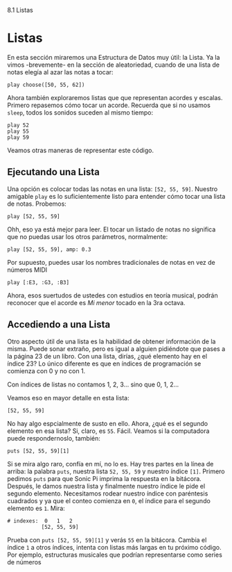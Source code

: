 8.1 Listas

# Listas

En esta sección miraremos una Estructura de Datos muy útil: la Lista.
Ya la vimos -brevemente- en la sección de aleatoriedad, cuando de una
lista de notas elegía al azar las notas a tocar:


```
play choose([50, 55, 62])
```

Ahora también exploraremos listas que que representan acordes y escalas.
Primero repasemos cómo tocar un acorde. Recuerda que si no usamos `sleep`,
todos los sonidos suceden al mismo tiempo:


```
play 52
play 55
play 59
```

Veamos otras maneras de representar este código.

## Ejecutando una Lista

Una opción es colocar todas las notas en una lista: `[52, 55, 59]`.
Nuestro amigable `play` es lo suficientemente listo para entender cómo
tocar una lista de notas. Probemos:


```
play [52, 55, 59]
```

Ohh, eso ya está mejor para leer. El tocar un listado de notas no significa
que no puedas usar los otros parámetros, normalmente:



```
play [52, 55, 59], amp: 0.3
```

Por supuesto, puedes usar los nombres tradicionales de notas en vez de
números MIDI


```
play [:E3, :G3, :B3]
```

Ahora, esos suertudos de ustedes con estudios en teoría musical, podrán
reconocer que el acorde es *Mi menor* tocado en la 3ra octava.


## Accediendo a una Lista 

Otro aspecto útil de una lista es la habilidad de obtener información de 
la misma. Puede sonar extraño, pero es igual a alguien pidiéndote que
pases a la página 23 de un libro. Con una lista, dirías, ¿qué elemento hay
en el índice 23? Lo único diferente es que en índices de programación se 
comienza con 0 y no con 1.

Con índices de listas no contamos 1, 2, 3... sino que 0, 1, 2...

Veamos eso en mayor detalle en esta lista:

```
[52, 55, 59]
```

No hay algo espcialmente de susto en ello. Ahora, ¿qué es el segundo
elemento en esa lista? Si, claro, es `55`. Fácil. Veamos si la computadora
puede respondernoslo, también:


```
puts [52, 55, 59][1]
```

Si se mira algo raro, confía en mí, no lo es. Hay tres partes en la línea
de arriba: la palabra `puts`, nuestra lista `52, 55, 59` y nuestro índice
`[1]`. Primero pedimos `puts` para que Sonic Pi imprima la respuesta en la
bitácora. Después, le damos nuestra lista y finalmente nuestro índice le
pide el segundo elemento. Necesitamos rodear nuestro índice con paréntesis
cuadrados y ya que el conteo comienza en `0`, el índice para el segundo 
elemento es `1`. Mira:


```
# indexes:  0   1   2
           [52, 55, 59]
```

Prueba con `puts [52, 55, 59][1]` y verás `55` en la bitácora.
Cambia el índice `1` a otros índices, intenta con listas más largas en tu
próximo código. Por ejemplo, estructuras musicales que podrían representarse
como series de números






